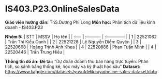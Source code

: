 # IS403.P23.OnlineSalesData
**Giáo viên hướng dẫn:** ThS.Dương Phi Long
**Môn học:** Phân tích dữ liệu kinh doanh - IS403.P23

**Nhóm 5:**
| STT | MSSV | Họ tên |
| :—– | :———- | :————– |
| 1 | 22521062 | Trần Thị Kiều Oanh |
| 2 | 22521228 | Lê Nguyễn Diễm Quyên |
| 3 | 22520668 | Hoàng Trịnh Anh Khoa |
| 4 | 22520886 | Phan Tuấn Minh |
| 4 | 22520446 | Trần Trung Hiếu |

**Thông tin đồ án:**
**Đề tài:** "Dự đoán doanh thu bán hàng trực tuyến:
Phân tích, so sánh bằng thống kê, học máy và kỹ thuật học sâu"
**Dataset:** https://www.kaggle.com/datasets/yusufdelikkaya/online-sales-dataset/data
